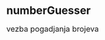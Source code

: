# numberGuesser
vezba pogadjanja brojeva 






<html lang="en">

<head>
    <meta charset="UTF-8">
    <meta name="viewport" content="width=device-width, initial-scale=1.0">
    <meta http-equiv="X-UA-Compatible" content="ie=edge">
    <title>game function</title>
    <style>
        input[type=number] {
            border-radius: 4px;
            width: 150px;
            height: 50px;
        }

        button,
        input[type=button] {
            width: 100px;
            height: 50px;
            border-radius: 4px;
            background-color: lightgoldenrodyellow;
        }

        p {
            font-size: 20px;
        }
    </style>

</head>

<body>
    <form>
        <p>Guess a number between min and max and click on the button (3 attempts):</p><br>
        <!-- <input type="text" id="broj"><br><br> -->
        <input type="number" id="broj"><br><br>
        <input type="button" id="dugme" value="click" onclick="pogodiBroj()">
        <p id="newElement"></p>
        <p id="newElement2"></p>
    </form>
    <script>
        let brojac = 1;
        function pogodiBroj() {
            const min = 1;
            const max = 10;

            let unos = document.getElementById('broj').value;
            console.log(unos);
            
            if (unos) {
                if (unos >= min && unos <= max) {
                    //alert('Bravo, correct number!');
                    document.getElementById('newElement').innerHTML = 'Bravo, correct number!';
                } else if (brojac < 3 && (unos < min || unos > max)) {
                    // alert('wrong number, you have ' + (3 - brojac) + ' more attempts');
                    document.getElementById('newElement').innerHTML = 'wrong number, you have ' + (3 - brojac) + ' more attempts';
                    brojac++;

                } else if (brojac >= 3) {
                    document.getElementById('broj').disabled = true;
                    document.getElementById('dugme').disabled = true;
                    //alert('GAME OVER');
                    document.getElementById('newElement').innerHTML = 'GAME OVER';
                    if (document.getElementById('dugme').disabled = true) {
                        document.getElementById('newElement2').innerHTML = '<button id="try">try it again</button>';
                    }
                }
            }
        }
    </script>
</body>

</html>
